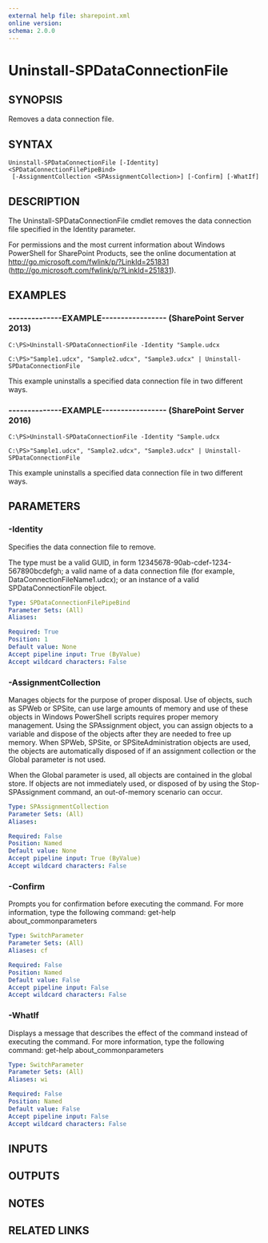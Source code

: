 ```yaml
---
external help file: sharepoint.xml
online version: 
schema: 2.0.0
---
```


# Uninstall-SPDataConnectionFile

## SYNOPSIS
Removes a data connection file.

## SYNTAX

```
Uninstall-SPDataConnectionFile [-Identity] <SPDataConnectionFilePipeBind>
 [-AssignmentCollection <SPAssignmentCollection>] [-Confirm] [-WhatIf]
```

## DESCRIPTION
The Uninstall-SPDataConnectionFile cmdlet removes the data connection file specified in the Identity parameter.

For permissions and the most current information about Windows PowerShell for SharePoint Products, see the online documentation at http://go.microsoft.com/fwlink/p/?LinkId=251831 (http://go.microsoft.com/fwlink/p/?LinkId=251831).

## EXAMPLES

### --------------EXAMPLE----------------- (SharePoint Server 2013)
```
C:\PS>Uninstall-SPDataConnectionFile -Identity "Sample.udcx

C:\PS>"Sample1.udcx", "Sample2.udcx", "Sample3.udcx" | Uninstall-SPDataConnectionFile
```

This example uninstalls a specified data connection file in two different ways.

### --------------EXAMPLE----------------- (SharePoint Server 2016)
```
C:\PS>Uninstall-SPDataConnectionFile -Identity "Sample.udcx

C:\PS>"Sample1.udcx", "Sample2.udcx", "Sample3.udcx" | Uninstall-SPDataConnectionFile
```

This example uninstalls a specified data connection file in two different ways.

## PARAMETERS

### -Identity
Specifies the data connection file to remove.

The type must be a valid GUID, in form 12345678-90ab-cdef-1234-567890bcdefgh; a valid name of a data connection file (for example, DataConnectionFileName1.udcx); or an instance of a valid SPDataConnectionFile object.

```yaml
Type: SPDataConnectionFilePipeBind
Parameter Sets: (All)
Aliases: 

Required: True
Position: 1
Default value: None
Accept pipeline input: True (ByValue)
Accept wildcard characters: False
```

### -AssignmentCollection
Manages objects for the purpose of proper disposal.
Use of objects, such as SPWeb or SPSite, can use large amounts of memory and use of these objects in Windows PowerShell scripts requires proper memory management.
Using the SPAssignment object, you can assign objects to a variable and dispose of the objects after they are needed to free up memory.
When SPWeb, SPSite, or SPSiteAdministration objects are used, the objects are automatically disposed of if an assignment collection or the Global parameter is not used.

When the Global parameter is used, all objects are contained in the global store.
If objects are not immediately used, or disposed of by using the Stop-SPAssignment command, an out-of-memory scenario can occur.

```yaml
Type: SPAssignmentCollection
Parameter Sets: (All)
Aliases: 

Required: False
Position: Named
Default value: None
Accept pipeline input: True (ByValue)
Accept wildcard characters: False
```

### -Confirm
Prompts you for confirmation before executing the command.
For more information, type the following command: get-help about_commonparameters

```yaml
Type: SwitchParameter
Parameter Sets: (All)
Aliases: cf

Required: False
Position: Named
Default value: False
Accept pipeline input: False
Accept wildcard characters: False
```

### -WhatIf
Displays a message that describes the effect of the command instead of executing the command.
For more information, type the following command: get-help about_commonparameters

```yaml
Type: SwitchParameter
Parameter Sets: (All)
Aliases: wi

Required: False
Position: Named
Default value: False
Accept pipeline input: False
Accept wildcard characters: False
```

## INPUTS

## OUTPUTS

## NOTES

## RELATED LINKS

